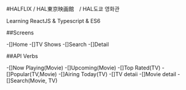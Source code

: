 #HALFLIX / HAL東京映画館　/ HAL도쿄 영화관

Learning ReactJS & Typescript & ES6

##Screens

-[]Home
-[]TV Shows
-[]Search
-[]Detail

 ##API Verbs

 -[]Now Playing(Movie)
 -[]Upcoming(Movie)
 -[]Top Rated(TV)
 -[]Popular(TV,Movie)
 -[]Airing Today(TV)
 -[]TV detaii
 -[]Movie detail
 -[]Search(Movie, TV)